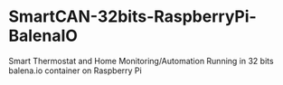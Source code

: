 # SmartCAN-32bits-RaspberryPi-BalenaIO
 Smart Thermostat and Home Monitoring/Automation Running in 32 bits balena.io container on Raspberry Pi
